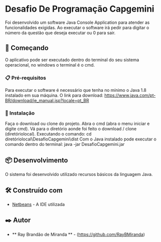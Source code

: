 # Desafio De Programação Capgemini

Foi desenvolvido um software Java Console Application para atender as funcionalidades exigidas.
Ao executar o software irá pedir para digitar o número da questão que deseja executar ou 0 para sair.

## 🚀 Começando

O aplicativo pode ser executado dentro do terminal do seu sistema operacional, no windows o terminal é o cmd.

### 📋 Pré-requisitos

Para executar o software é necessário que tenha no mínimo o Java 1.8 instalado em sua máquina.
O link para download: https://www.java.com/pt-BR/download/ie_manual.jsp?locale=pt_BR

### 🔧 Instalação

Faça o download ou clone do projeto.
Abra o cmd (abra o menu iniciar e digite cmd).
Vá para o diretório aonde foi feito o download / clone (diretóriolocal).
Executando o comando: cd diretóriolocal\DesafioCapgemini\dist
Com o Java instalado pode executar o comando dentro do terminal: java -jar DesafioCapgemini.jar

## 📦 Desenvolvimento

O sistema foi desenvolvido utilizado recursos básicos da linguagem Java.

## 🛠️ Construído com

* [Netbeans](https://netbeans.apache.org/download/index.html) - A IDE utilizada

## ✒️ Autor

* ** Ray Brandão de Miranda ** - (https://github.com/RayBMiranda)
